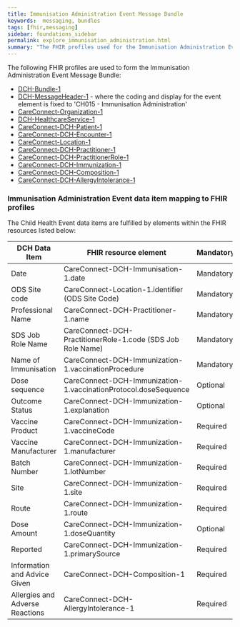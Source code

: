 ```yaml
---
title: Immunisation Administration Event Message Bundle
keywords:  messaging, bundles
tags: [fhir,messaging]
sidebar: foundations_sidebar
permalink: explore_immunisation_administration.html
summary: "The FHIR profiles used for the Immunisation Administration Event Message Bundle"
---
```


The following FHIR profiles are used to form the Immunisation Administration Event Message Bundle:

- [DCH-Bundle-1](https://fhir.nhs.uk/STU3/StructureDefinition/DCH-Bundle-1)
- [DCH-MessageHeader-1](https://fhir.nhs.uk/STU3/StructureDefinition/DCH-MessageHeader-1) - where the coding and display for the event element is fixed to 'CH015 - Immunisation Administration'
- [CareConnect-Organization-1](https://fhir.hl7.org.uk/STU3/StructureDefinition/CareConnect-Organization-1)
- [DCH-HealthcareService-1](https://fhir.nhs.uk/STU3/StructureDefinition/DCH-HealthcareService-1)
- [CareConnect-DCH-Patient-1](https://fhir.nhs.uk/STU3/StructureDefinition/CareConnect-DCH-Patient-1)
- [CareConnect-DCH-Encounter-1](https://fhir.nhs.uk/STU3/StructureDefinition/CareConnect-DCH-Encounter-1)
- [CareConnect-Location-1](https://fhir.hl7.org.uk/STU3/StructureDefinition/CareConnect-Location-1)
- [CareConnect-DCH-Practitioner-1](https://fhir.nhs.uk/STU3/StructureDefinition/CareConnect-DCH-Practitioner-1)
- [CareConnect-DCH-PractitionerRole-1](https://fhir.nhs.uk/STU3/StructureDefinition/CareConnect-DCH-PractitionerRole-1)
- [CareConnect-DCH-Immunization-1](https://fhir.nhs.uk/STU3/StructureDefinition/CareConnect-DCH-Immunization-1)
- [CareConnect-DCH-Composition-1](https://fhir.nhs.uk/STU3/StructureDefinition/CareConnect-DCH-Composition-1)
- [CareConnect-DCH-AllergyIntolerance-1](https://fhir.nhs.uk/STU3/StructureDefinition/CareConnect-DCH-AllergyIntolerance-1)

### Immunisation Administration Event data item mapping to FHIR profiles ###

The Child Health Event data items are fulfilled by elements within the FHIR resources listed below:

| DCH Data Item               | FHIR resource element                                               | Mandatory/Required/Optional |
|-----------------------------|---------------------------------------------------------------------|-----------------------------|
| Date                        | CareConnect-DCH-Immunisation-1.date                                 | Mandatory                   |
| ODS Site code               | CareConnect-Location-1.identifier (ODS Site Code)               | Mandatory                   |
| Professional Name           | CareConnect-DCH-Practitioner-1.name                                 | Mandatory                   |
| SDS Job Role Name           | CareConnect-DCH-PractitionerRole-1.code (SDS Job Role Name)         | Mandatory                   |
| Name of Immunisation        | CareConnect-DCH-Immunization-1.vaccinationProcedure                 | Mandatory                   |
| Dose sequence               | CareConnect-DCH-Immunization-1.vaccinationProtocol.doseSequence     | Optional                    |
| Outcome Status              | CareConnect-DCH-Immunization-1.explanation                          | Optional                    |
| Vaccine Product             | CareConnect-DCH-Immunization-1.vaccineCode                          | Required                    |
| Vaccine Manufacturer        | CareConnect-DCH-Immunization-1.manufacturer                         | Required                    |
| Batch Number                | CareConnect-DCH-Immunization-1.lotNumber                            | Required                    |
| Site                        | CareConnect-DCH-Immunization-1.site                                 | Required                    |
| Route                       | CareConnect-DCH-Immunization-1.route                                | Required                    |
| Dose Amount                 | CareConnect-DCH-Immunization-1.doseQuantity                         | Optional                    |
| Reported                    | CareConnect-DCH-Immunization-1.primarySource                        | Required                    |
| Information and Advice Given                    | CareConnect-DCH-Composition-1                   | Required                    |
| Allergies and Adverse Reactions                    | CareConnect-DCH-AllergyIntolerance-1         | Required                    |
